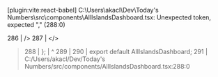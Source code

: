 [plugin:vite:react-babel] C:\Users\akacl\Dev\Today's Numbers\src\components\AllIslandsDashboard.tsx: Unexpected token, expected "," (288:0)

  286 |     />
  287 |   </>
> 288 | };
      | ^
  289 |
  290 | export default AllIslandsDashboard;
  291 |
C:/Users/akacl/Dev/Today's Numbers/src/components/AllIslandsDashboard.tsx:288:0
